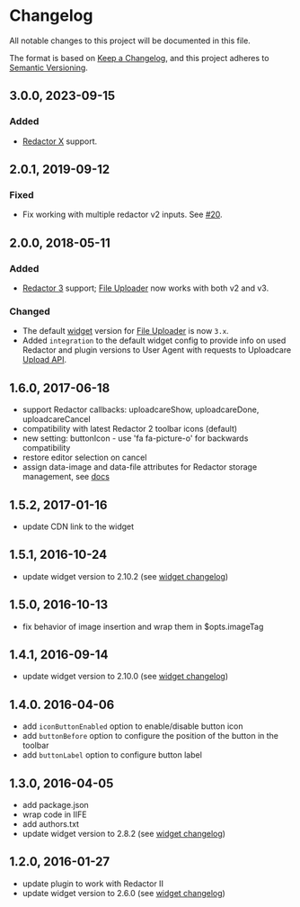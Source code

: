 # Changelog

All notable changes to this project will be documented in this file.

The format is based on [Keep a Changelog](http://keepachangelog.com/en/1.0.0/),
and this project adheres to
[Semantic Versioning](http://semver.org/spec/v2.0.0.html).

## 3.0.0, 2023-09-15

### Added

* [Redactor X][redactor-home] support.

## 2.0.1, 2019-09-12

### Fixed

* Fix working with multiple redactor v2 inputs. See [#20][pr-20].

[pr-20]: https://github.com/uploadcare/uploadcare-redactor/pull/20

## 2.0.0, 2018-05-11

### Added

* [Redactor 3][redactor-home] support; [File Uploader][github-redactor] now
  works with both v2 and v3.

### Changed

* The default [widget][uc-feature-widget] version for
  [File Uploader][github-redactor] is now `3.x`.
* Added `integration` to the default widget config to provide info on used
  Redactor and plugin versions to User Agent with requests to Uploadcare
  [Upload API][uc-docs-api-reference-upload].

[redactor-home]: https://imperavi.com/redactor/
[github-redactor]: https://github.com/uploadcare/uploadcare-redactor/
[uc-feature-widget]: https://uploadcare.com/features/widget/
[uc-docs-api-reference-upload]: https://uploadcare.com/docs/api_reference/upload/

## 1.6.0, 2017-06-18

- support Redactor callbacks: uploadcareShow, uploadcareDone, uploadcareCancel
- compatibility with latest Redactor 2 toolbar icons (default)
- new setting: buttonIcon - use 'fa fa-picture-o' for backwards compatibility
- restore editor selection on cancel
- assign data-image and data-file attributes for Redactor storage management,
  see [docs](https://imperavi.com/redactor/docs/storage/)

## 1.5.2, 2017-01-16

- update CDN link to the widget

## 1.5.1, 2016-10-24

- update widget version to 2.10.2 (see [widget changelog][widget changelog])

## 1.5.0, 2016-10-13

- fix behavior of image insertion and wrap them in $opts.imageTag

## 1.4.1, 2016-09-14

- update widget version to 2.10.0 (see [widget changelog][widget changelog])

## 1.4.0. 2016-04-06

- add `iconButtonEnabled` option to enable/disable button icon
- add `buttonBefore` option to configure the position of the button in the toolbar
- add `buttonLabel` option to configure button label

## 1.3.0, 2016-04-05

- add package.json
- wrap code in IIFE
- add authors.txt
- update widget version to 2.8.2 (see [widget changelog][widget changelog])

## 1.2.0, 2016-01-27

- update plugin to work with Redactor II
- update widget version to 2.6.0 (see [widget changelog][widget changelog])


[widget changelog]: https://github.com/uploadcare/uploadcare-widget/blob/master/HISTORY.markdown
